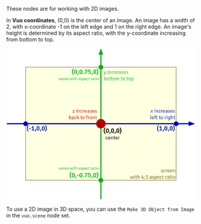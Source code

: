 These nodes are for working with 2D images. 

In **Vuo coordinates**, (0,0) is the center of an image. An image has a width of 2, with x-coordinate -1 on the left edge and 1 on the right edge. An image's height is determined by its aspect ratio, with the y-coordinate increasing from bottom to top.

![Vuo Coordinate System](vuo-coordinates-transparent.png)

To use a 2D image in 3D space, you can use the `Make 3D Object from Image` in the `vuo.scene` node set. 
